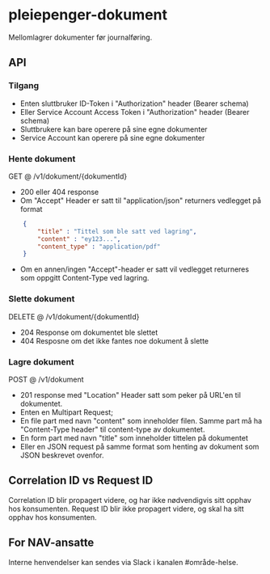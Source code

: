 # pleiepenger-dokument

Mellomlagrer dokumenter før journalføring.

## API
### Tilgang
- Enten sluttbruker ID-Token i "Authorization" header (Bearer schema)
- Eller Service Account Access Token i "Authorization" header (Bearer schema)
- Sluttbrukere kan bare operere på sine egne dokumenter
- Service Account kan operere på sine egne dokumenter

### Hente dokument
GET @ /v1/dokument/{dokumentId}
- 200 eller 404 response
- Om "Accept" Header er satt til "application/json" returners vedlegget på format
```json
    {
        "title" : "Tittel som ble satt ved lagring",
        "content" : "ey123...",
        "content_type" : "application/pdf"
    }
```
- Om en annen/ingen "Accept"-header er satt vil vedlegget returneres som oppgitt Content-Type ved lagring.

### Slette dokument
DELETE @ /v1/dokument/{dokumentId}
- 204 Response om dokumentet ble slettet
- 404 Resposne om det ikke fantes noe dokument å slette

### Lagre dokument
POST @ /v1/dokument
- 201 response med "Location" Header satt som peker på URL'en til dokumentet.
- Enten en Multipart Request;
- En file part med navn "content" som inneholder filen. Samme part må ha "Content-Type header" til content-type av dokumentet.
- En form part med navn "title" som inneholder tittelen på dokumentet
- Eller en JSON request på samme format som henting av dokument som JSON beskrevet ovenfor.

## Correlation ID vs Request ID
Correlation ID blir propagert videre, og har ikke nødvendigvis sitt opphav hos konsumenten.
Request ID blir ikke propagert videre, og skal ha sitt opphav hos konsumenten.

## For NAV-ansatte

Interne henvendelser kan sendes via Slack i kanalen #område-helse.
